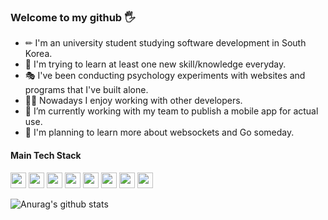### Welcome to my github 🖐

- ✏ I'm an university student studying software development in South Korea.  
- 🤔 I'm trying to learn at least one new skill/knowledge everyday.  
- 🎭 I've been conducting psychology experiments with websites and programs that I've built alone.  
- 👨‍💻 Nowadays I enjoy working with other developers.  
- 🔨 I’m currently working with my team to publish a mobile app for actual use.  
- 🛒 I'm planning to learn more about websockets and Go someday.  

#### Main Tech Stack
<code><img height="25" width="25" src="https://user-images.githubusercontent.com/73531614/126742562-656f79de-0579-4bff-9061-b5420e22006d.png"></code>
<code><img height="25" width="25" src="https://user-images.githubusercontent.com/73531614/126742588-1ec2694a-d146-4a78-84d6-28b7d572ddb0.png"></code>
<code><img height="25" width="25" src="https://user-images.githubusercontent.com/73531614/126742895-a8713a78-5fde-4757-93e1-66df698dad7b.png"></code>
<code><img height="25" width="25" src="https://user-images.githubusercontent.com/73531614/126742927-774f250f-dfcd-4238-8182-9131e9877e85.png"></code>
<code><img height="25" width="25" src="https://user-images.githubusercontent.com/73531614/126743735-679ee238-bcfa-4206-a9f2-bbeda5f7ca21.PNG"></code>
<code><img height="25" width="25" src="https://user-images.githubusercontent.com/73531614/126742925-9b58a188-8e15-4bc0-a7fc-7661845676e0.png"></code>
<code><img height="25" width="25" src="https://user-images.githubusercontent.com/73531614/126742894-290c1e63-66b1-4f17-b006-6e76cb20fccf.png"></code>
<code><img height="25" width="25" src="https://user-images.githubusercontent.com/73531614/126747896-e7ad619e-ac94-4d09-97a7-94b492ecb2e6.png"></code>

![Anurag's github stats](https://github-readme-stats.vercel.app/api?username=bugoverdose&count_private=true&show_icons=true)
